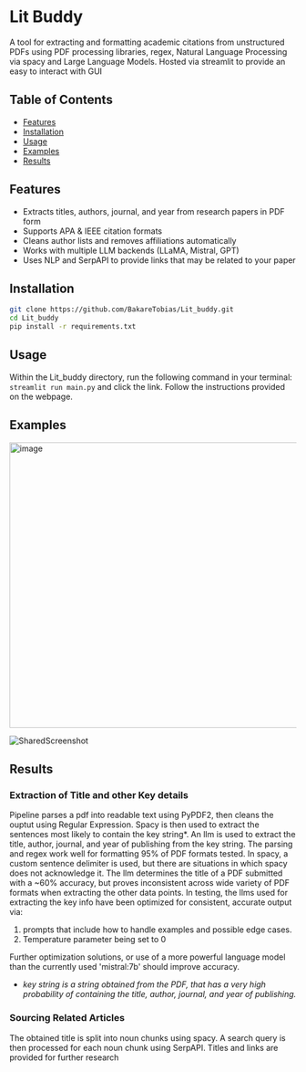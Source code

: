 # Lit Buddy
A tool for extracting and formatting academic citations from unstructured PDFs using PDF processing libraries, regex, Natural Language Processing via spacy and Large Language Models. Hosted via streamlit to provide an easy to interact with GUI

## Table of Contents
- [Features](#features)
- [Installation](#installation)
- [Usage](#usage)
- [Examples](#examples)
- [Results](#results)

## Features 
- Extracts titles, authors, journal, and year from research papers in PDF form
- Supports APA & IEEE citation formats
- Cleans author lists and removes affiliations automatically
- Works with multiple LLM backends (LLaMA, Mistral, GPT)
- Uses NLP and SerpAPI to provide links that may be related to your paper

## Installation
```bash
git clone https://github.com/BakareTobias/Lit_buddy.git
cd Lit_buddy
pip install -r requirements.txt
```
## Usage
Within the Lit_buddy directory, run the following command in your terminal: ```streamlit run main.py``` and click the link.
Follow the instructions provided on the webpage.

## Examples


<img width="800" height="500" alt="image" src="https://github.com/user-attachments/assets/292dbf7a-003a-4c17-b555-e57d6405de5e" />

![SharedScreenshot](https://github.com/user-attachments/assets/311da0f8-ff63-46ef-959d-36394ca71cde)


## Results
### Extraction of Title and other Key details
Pipeline parses a pdf into readable text using PyPDF2, then cleans the ouptut using Regular Expression. Spacy is then used to extract the sentences most likely to contain the key string*. An
llm is used to extract the title, author, journal, and year of publishing from the key string.
The parsing and regex work well for formatting 95% of PDF formats tested. 
In spacy, a custom sentence delimiter is used, but there are situations in which spacy does not acknowledge it. The llm determines the title of a PDF submitted with a ~60% accuracy, but proves inconsistent across wide variety of PDF formats when extracting the other data points.
In testing,  the llms used for extracting the key info have been optimized for consistent, accurate output via:
1. prompts that include how to handle examples and possible edge cases.
2. Temperature parameter being set to 0

Further optimization solutions, or use of a more powerful language model than the currently used 'mistral:7b' should improve accuracy.

* *key string is a string obtained from the PDF, that has a very high probability of containing the title, author, journal, and year of publishing.*
### Sourcing Related Articles
The obtained title is split into noun chunks using spacy. A search query is then processed for each noun chunk using SerpAPI. Titles and links are provided for further research

